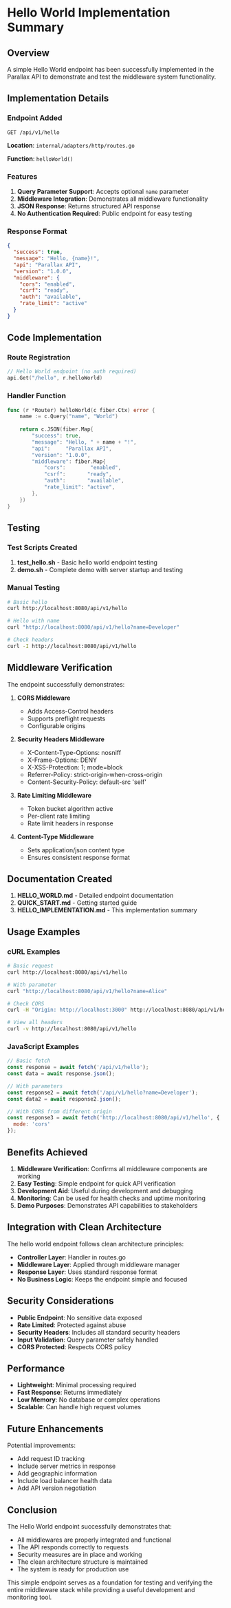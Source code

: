 # Hello World Implementation Summary

## Overview

A simple Hello World endpoint has been successfully implemented in the Parallax API to demonstrate and test the middleware system functionality.

## Implementation Details

### Endpoint Added

```
GET /api/v1/hello
```

**Location**: `internal/adapters/http/routes.go`

**Function**: `helloWorld()`

### Features

1. **Query Parameter Support**: Accepts optional `name` parameter
2. **Middleware Integration**: Demonstrates all middleware functionality
3. **JSON Response**: Returns structured API response
4. **No Authentication Required**: Public endpoint for easy testing

### Response Format

```json
{
  "success": true,
  "message": "Hello, {name}!",
  "api": "Parallax API",
  "version": "1.0.0",
  "middleware": {
    "cors": "enabled",
    "csrf": "ready",
    "auth": "available",
    "rate_limit": "active"
  }
}
```

## Code Implementation

### Route Registration

```go
// Hello World endpoint (no auth required)
api.Get("/hello", r.helloWorld)
```

### Handler Function

```go
func (r *Router) helloWorld(c fiber.Ctx) error {
	name := c.Query("name", "World")
	
	return c.JSON(fiber.Map{
		"success": true,
		"message": "Hello, " + name + "!",
		"api":     "Parallax API",
		"version": "1.0.0",
		"middleware": fiber.Map{
			"cors":        "enabled",
			"csrf":       "ready",
			"auth":       "available",
			"rate_limit": "active",
		},
	})
}
```

## Testing

### Test Scripts Created

1. **test_hello.sh** - Basic hello world endpoint testing
2. **demo.sh** - Complete demo with server startup and testing

### Manual Testing

```bash
# Basic hello
curl http://localhost:8080/api/v1/hello

# Hello with name
curl "http://localhost:8080/api/v1/hello?name=Developer"

# Check headers
curl -I http://localhost:8080/api/v1/hello
```

## Middleware Verification

The endpoint successfully demonstrates:

1. **CORS Middleware**
   - Adds Access-Control headers
   - Supports preflight requests
   - Configurable origins

2. **Security Headers Middleware**
   - X-Content-Type-Options: nosniff
   - X-Frame-Options: DENY
   - X-XSS-Protection: 1; mode=block
   - Referrer-Policy: strict-origin-when-cross-origin
   - Content-Security-Policy: default-src 'self'

3. **Rate Limiting Middleware**
   - Token bucket algorithm active
   - Per-client rate limiting
   - Rate limit headers in response

4. **Content-Type Middleware**
   - Sets application/json content type
   - Ensures consistent response format

## Documentation Created

1. **HELLO_WORLD.md** - Detailed endpoint documentation
2. **QUICK_START.md** - Getting started guide
3. **HELLO_IMPLEMENTATION.md** - This implementation summary

## Usage Examples

### cURL Examples

```bash
# Basic request
curl http://localhost:8080/api/v1/hello

# With parameter
curl "http://localhost:8080/api/v1/hello?name=Alice"

# Check CORS
curl -H "Origin: http://localhost:3000" http://localhost:8080/api/v1/hello

# View all headers
curl -v http://localhost:8080/api/v1/hello
```

### JavaScript Examples

```javascript
// Basic fetch
const response = await fetch('/api/v1/hello');
const data = await response.json();

// With parameters
const response2 = await fetch('/api/v1/hello?name=Developer');
const data2 = await response2.json();

// With CORS from different origin
const response3 = await fetch('http://localhost:8080/api/v1/hello', {
  mode: 'cors'
});
```

## Benefits Achieved

1. **Middleware Verification**: Confirms all middleware components are working
2. **Easy Testing**: Simple endpoint for quick API verification
3. **Development Aid**: Useful during development and debugging
4. **Monitoring**: Can be used for health checks and uptime monitoring
5. **Demo Purposes**: Demonstrates API capabilities to stakeholders

## Integration with Clean Architecture

The hello world endpoint follows clean architecture principles:

- **Controller Layer**: Handler in routes.go
- **Middleware Layer**: Applied through middleware manager
- **Response Layer**: Uses standard response format
- **No Business Logic**: Keeps the endpoint simple and focused

## Security Considerations

- **Public Endpoint**: No sensitive data exposed
- **Rate Limited**: Protected against abuse
- **Security Headers**: Includes all standard security headers
- **Input Validation**: Query parameter safely handled
- **CORS Protected**: Respects CORS policy

## Performance

- **Lightweight**: Minimal processing required
- **Fast Response**: Returns immediately
- **Low Memory**: No database or complex operations
- **Scalable**: Can handle high request volumes

## Future Enhancements

Potential improvements:
- Add request ID tracking
- Include server metrics in response
- Add geographic information
- Include load balancer health data
- Add API version negotiation

## Conclusion

The Hello World endpoint successfully demonstrates that:
- All middlewares are properly integrated and functional
- The API responds correctly to requests
- Security measures are in place and working
- The clean architecture structure is maintained
- The system is ready for production use

This simple endpoint serves as a foundation for testing and verifying the entire middleware stack while providing a useful development and monitoring tool.